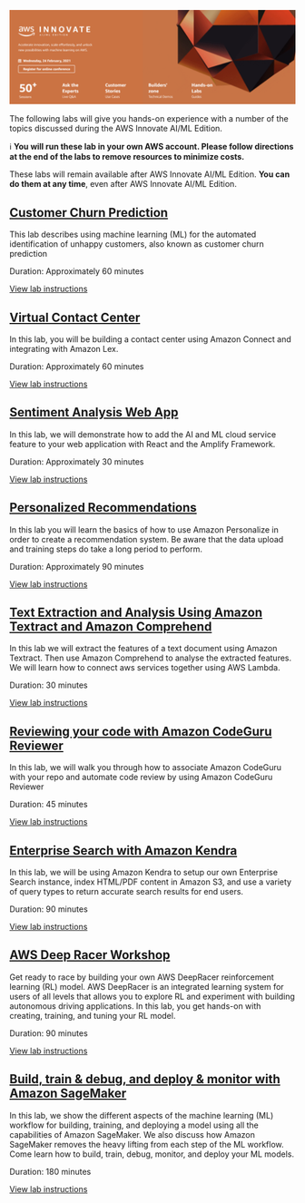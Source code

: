<p align="center">
  <img src="images/aimlinnovate.png">
</p>

The following labs will give you hands-on experience with a number of the topics discussed during the AWS Innovate AI/ML Edition.

ℹ️ **You will run these lab in your own AWS account. Please follow directions at the end of the labs to remove resources to minimize costs.**

These labs will remain available after AWS Innovate AI/ML Edition. **You can do them at any time**, even after AWS Innovate AI/ML Edition.

## [Customer Churn Prediction](http://bit.ly/35OfP4e)

This lab describes using machine learning (ML) for the automated identification of unhappy customers, also known as customer churn prediction

Duration: Approximately 60 minutes

[View lab instructions](http://bit.ly/35OfP4e)

## [Virtual Contact Center](http://bit.ly/2YRdmF1)

In this lab, you will be building a contact center using Amazon Connect and integrating with Amazon Lex.

Duration: Approximately 60 minutes

[View lab instructions](http://bit.ly/2YRdmF1)

## [Sentiment Analysis Web App](http://bit.ly/35NX9Sb)

In this lab, we will demonstrate how to add the AI and ML cloud service feature to your web application with React and the Amplify Framework.

Duration: Approximately 30 minutes

[View lab instructions](http://bit.ly/35NX9Sb)

## [Personalized Recommendations](http://bit.ly/3oLnkkt)

In this lab you will learn the basics of how to use Amazon Personalize in order to create a recommendation system. Be aware that the data upload and training steps do take a long period to perform.

Duration: Approximately 90 minutes

[View lab instructions](http://bit.ly/3oLnkkt)

## [Text Extraction and Analysis Using Amazon Textract and Amazon Comprehend](http://bit.ly/39GeP60)

In this lab we will extract the features of a text document using Amazon Textract. Then use Amazon Comprehend to analyse the extracted features. We will learn how to connect aws services together using AWS Lambda.

Duration: 30 minutes

[View lab instructions](http://bit.ly/39GeP60)

## [Reviewing your code with Amazon CodeGuru Reviewer](http://bit.ly/3tx81Q6)

In this lab, we will walk you through how to associate Amazon CodeGuru with your repo and automate code review by using Amazon CodeGuru Reviewer

Duration: 45 minutes

[View lab instructions](http://bit.ly/3tx81Q6)

## [Enterprise Search with Amazon Kendra](http://bit.ly/3tuJDi7)

In this lab, we will be using Amazon Kendra to setup our own Enterprise Search instance, index HTML/PDF content in Amazon S3, and use a variety of query types to return accurate search results for end users.

Duration: 90 minutes

[View lab instructions](http://bit.ly/3tuJDi7)

## [AWS Deep Racer Workshop](http://bit.ly/3oIQO2k)

Get ready to race by building your own AWS DeepRacer reinforcement learning (RL) model. AWS DeepRacer is an integrated learning system for users of all levels that allows you to explore RL and experiment with building autonomous driving applications. In this lab, you get hands-on with creating, training, and tuning your RL model.

Duration: 90 minutes

[View lab instructions](http://bit.ly/3oIQO2k)

## [Build, train & debug, and deploy & monitor with Amazon SageMaker](http://bit.ly/2NQMOjx)

In this lab, we show the different aspects of the machine learning (ML) workflow for building, training, and deploying a model using all the capabilities of Amazon SageMaker. We also discuss how Amazon SageMaker removes the heavy lifting from each step of the ML workflow. Come learn how to build, train, debug, monitor, and deploy your ML models. 

Duration: 180 minutes

[View lab instructions](http://bit.ly/2NQMOjx)